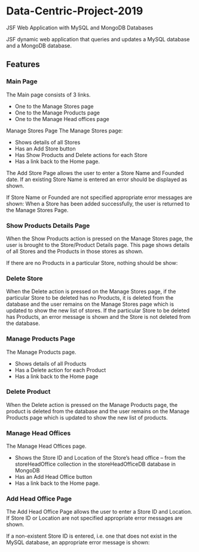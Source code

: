 # Data-Centric-Project-2019
JSF Web Application with MySQL and MongoDB Databases

JSF dynamic web application that queries and updates a MySQL database and
a MongoDB database.

## Features
### Main Page
The Main page consists of 3 links.
* One to the Manage Stores page
* One to the Manage Products page
* One to the Manage Head offices page

Manage Stores Page
The Manage Stores page:
* Shows details of all Stores
* Has an Add Store button
* Has Show Products and Delete actions for each Store
* Has a link back to the Home page.

The Add Store Page allows the user to enter a Store Name and Founded date.
If an existing Store Name is entered an error should be displayed as shown.

If Store Name or Founded are not specified appropriate error messages are shown:
When a Store has been added successfully, the user is returned to the Manage Stores
Page.

### Show Products Details Page
When the Show Products action is pressed on the Manage Stores page, the user is
brought to the Store/Product Details page.
This page shows details of all Stores and the Products in those stores as shown.

If there are no Products in a particular Store, nothing should be show:

### Delete Store
When the Delete action is pressed on the Manage Stores page, if the particular Store
to be deleted has no Products, it is deleted from the database and the user remains on
the Manage Stores page which is updated to show the new list of stores.
If the particular Store to be deleted has Products, an error message is shown and the
Store is not deleted from the database.

### Manage Products Page
The Manage Products page.
* Shows details of all Products
* Has a Delete action for each Product
* Has a link back to the Home page

### Delete Product
When the Delete action is pressed on the Manage Products page, the product is
deleted from the database and the user remains on the Manage Products page which is
updated to show the new list of products.

### Manage Head Offices
The Manage Head Offices page.
* Shows the Store ID and Location of the Store’s head office – from the
storeHeadOffice collection in the storeHeadOfficeDB database in MongoDB
* Has an Add Head Office button
* Has a link back to the Home page.

### Add Head Office Page
The Add Head Office Page allows the user to enter a Store ID and Location.
If Store ID or Location are not specified appropriate error messages are shown.

If a non-existent Store ID is entered, i.e. one that does not exist in the MySQL
database, an appropriate error message is shown:


